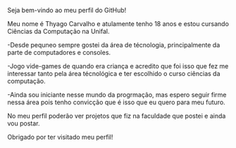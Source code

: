   Seja bem-vindo ao meu perfil do GitHub!

  Meu nome é Thyago Carvalho e atulamente tenho 18 anos e estou cursando Ciências da Computação na Unifal.

  -Desde pequneo sempre gostei da área de técnologia, principalmente da parte de computadores e consoles.
  
  -Jogo vide-games de quando era criança e acredito que foi isso que fez me interessar tanto pela área técnológica e ter escolhido o curso ciências da computação.
  
  -Ainda sou iniciante nesse mundo da progrmação, mas espero seguir firme nessa área pois tenho convicção que é isso que eu quero para meu futuro.

  No meu perfil poderão ver projetos que fiz na faculdade que postei e ainda vou postar.

  Obrigado por ter visitado meu perfil!
